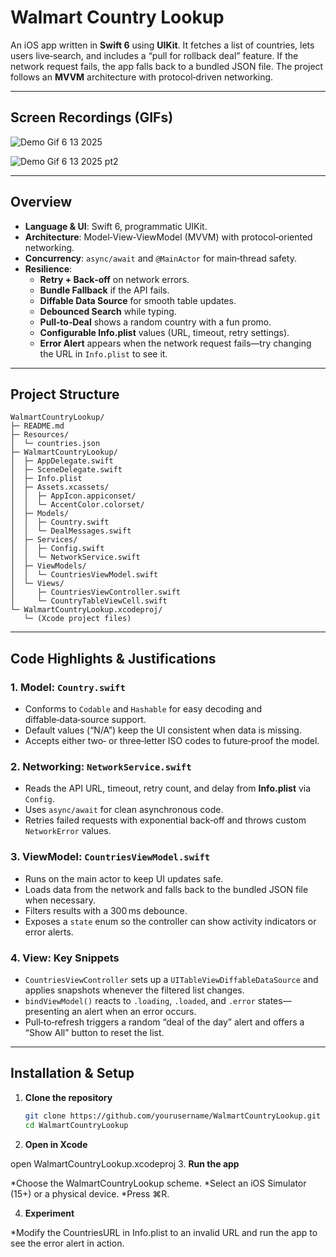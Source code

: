 # Walmart Country Lookup

An iOS app written in **Swift 6** using **UIKit**. It fetches a list of countries, lets users live‑search, and includes a “pull for rollback deal” feature. If the network request fails, the app falls back to a bundled JSON file. The project follows an **MVVM** architecture with protocol‑driven networking.

---

## Screen Recordings (GIFs)

<!-- Add your GIF links or files here -->

![Demo Gif 6 13 2025](https://github.com/user-attachments/assets/cc2879ea-9c78-4779-889a-189e5243246d)



![Demo Gif 6 13 2025 pt2](https://github.com/user-attachments/assets/5bb46110-3014-4d84-8d3a-a93a7dabbfee)


---

## Overview

* **Language & UI**: Swift 6, programmatic UIKit.
* **Architecture**: Model‑View‑ViewModel (MVVM) with protocol‑oriented networking.
* **Concurrency**: `async/await` and `@MainActor` for main‑thread safety.
* **Resilience**:
  * **Retry + Back‑off** on network errors.
  * **Bundle Fallback** if the API fails.
  * **Diffable Data Source** for smooth table updates.
  * **Debounced Search** while typing.
  * **Pull‑to‑Deal** shows a random country with a fun promo.
  * **Configurable Info.plist** values (URL, timeout, retry settings).
  * **Error Alert** appears when the network request fails—try changing the URL in `Info.plist` to see it.

---

## Project Structure
```
WalmartCountryLookup/
├─ README.md
├─ Resources/
│  └─ countries.json
├─ WalmartCountryLookup/
│  ├─ AppDelegate.swift
│  ├─ SceneDelegate.swift
│  ├─ Info.plist
│  ├─ Assets.xcassets/
│  │  ├─ AppIcon.appiconset/
│  │  └─ AccentColor.colorset/
│  ├─ Models/
│  │  ├─ Country.swift
│  │  └─ DealMessages.swift
│  ├─ Services/
│  │  ├─ Config.swift
│  │  └─ NetworkService.swift
│  ├─ ViewModels/
│  │  └─ CountriesViewModel.swift
│  └─ Views/
│     ├─ CountriesViewController.swift
│     └─ CountryTableViewCell.swift
└─ WalmartCountryLookup.xcodeproj/
   └─ (Xcode project files)
```

---

## Code Highlights & Justifications

### 1. Model: `Country.swift`
* Conforms to `Codable` and `Hashable` for easy decoding and diffable‑data‑source support.
* Default values (“N/A”) keep the UI consistent when data is missing.
* Accepts either two‑ or three‑letter ISO codes to future‑proof the model.

### 2. Networking: `NetworkService.swift`
* Reads the API URL, timeout, retry count, and delay from **Info.plist** via `Config`.
* Uses `async/await` for clean asynchronous code.
* Retries failed requests with exponential back‑off and throws custom `NetworkError` values.

### 3. ViewModel: `CountriesViewModel.swift`
* Runs on the main actor to keep UI updates safe.
* Loads data from the network and falls back to the bundled JSON file when necessary.
* Filters results with a 300 ms debounce.
* Exposes a `state` enum so the controller can show activity indicators or error alerts.

### 4. View: Key Snippets
* `CountriesViewController` sets up a `UITableViewDiffableDataSource` and applies snapshots whenever the filtered list changes.
* `bindViewModel()` reacts to `.loading`, `.loaded`, and `.error` states—presenting an alert when an error occurs.
* Pull‑to‑refresh triggers a random “deal of the day” alert and offers a “Show All” button to reset the list.

---

## Installation & Setup

1. **Clone the repository**

   ```bash
   git clone https://github.com/yourusername/WalmartCountryLookup.git
   cd WalmartCountryLookup
2. **Open in Xcode**

open WalmartCountryLookup.xcodeproj
3. **Run the app**

*Choose the WalmartCountryLookup scheme.
*Select an iOS Simulator (15+) or a physical device.
*Press ⌘R.

4. **Experiment**

*Modify the CountriesURL in Info.plist to an invalid URL and run the app to see the error alert in action.
